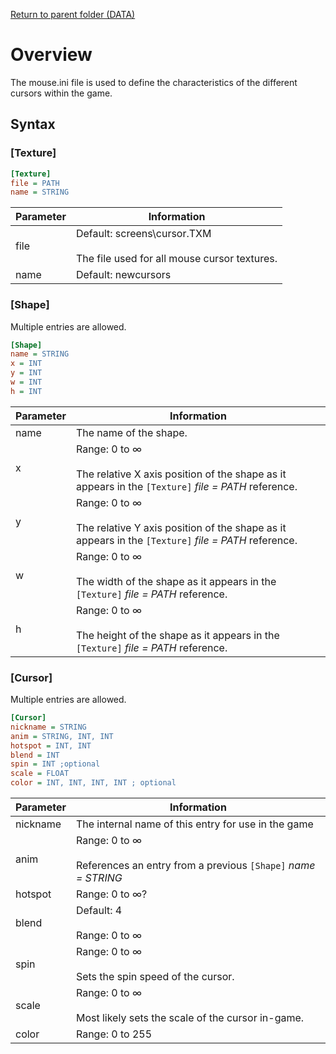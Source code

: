 [Return to parent folder (DATA)](../DATA/index.md)

# Overview

The mouse.ini file is used to define the characteristics of the different cursors within the game.

## Syntax

### [Texture]
```ini
[Texture]
file = PATH
name = STRING
```
| Parameter | Information |
|--|--|
| file | Default: screens\cursor.TXM <br/><br/> The file used for all mouse cursor textures. |
| name | Default: newcursors | 

### [Shape]
Multiple entries are allowed.
```ini
[Shape]
name = STRING
x = INT
y = INT
w = INT
h = INT
```
| Parameter | Information |
|--|--|
| name | The name of the shape. |
| x | Range: 0 to ∞ <br/><br/> The relative X axis position of the shape as it appears in the `[Texture]` *file = PATH* reference. |
| y | Range: 0 to ∞ <br/><br/> The relative Y axis position of the shape as it appears in the `[Texture]` *file = PATH* reference. |
| w | Range: 0 to ∞ <br/><br/> The width of the shape as it appears in the `[Texture]` *file = PATH* reference. |
| h | Range: 0 to ∞ <br/><br/> The height of the shape as it appears in the `[Texture]` *file = PATH* reference. |

### [Cursor]
Multiple entries are allowed.
```ini
[Cursor]
nickname = STRING
anim = STRING, INT, INT
hotspot = INT, INT
blend = INT
spin = INT ;optional
scale = FLOAT
color = INT, INT, INT, INT ; optional
```
| Parameter | Information |
|--|--|
| nickname | The internal name of this entry for use in the game |
| anim | Range: 0 to ∞ <br/><br/> References an entry from a previous `[Shape]` *name = STRING*|
| hotspot | Range: 0 to ∞? |
| blend | Default: 4 <br/><br/> Range: 0 to ∞ |
| spin | Range: 0 to ∞ <br/><br/> Sets the spin speed of the cursor. |
| scale | Range: 0 to ∞ <br/><br/> Most likely sets the scale of the cursor in-game. |
| color | Range: 0 to 255 |
